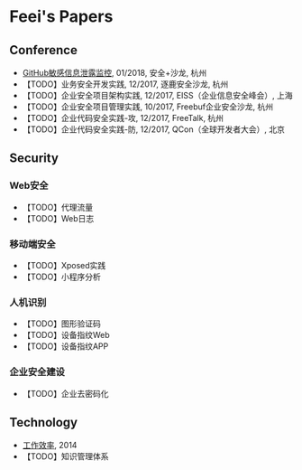 # Feei's Papers

## Conference
- [GitHub敏感信息泄露监控](GitHub敏感信息泄露监控.md), 01/2018, 安全+沙龙, 杭州
- 【TODO】业务安全开发实践, 12/2017, 逐鹿安全沙龙, 杭州
- 【TODO】企业安全项目架构实践, 12/2017, EISS（企业信息安全峰会）, 上海
- 【TODO】企业安全项目管理实践, 10/2017, Freebuf企业安全沙龙, 杭州
- 【TODO】企业代码安全实践-攻, 12/2017, FreeTalk, 杭州
- 【TODO】企业代码安全实践-防, 12/2017, QCon（全球开发者大会）, 北京

## Security
### Web安全
- 【TODO】代理流量
- 【TODO】Web日志

### 移动端安全
- 【TODO】Xposed实践
- 【TODO】小程序分析

### 人机识别
- 【TODO】图形验证码
- 【TODO】设备指纹Web
- 【TODO】设备指纹APP

### 企业安全建设
- 【TODO】企业去密码化

## Technology
- [工作效率](工作效率.md), 2014
- 【TODO】知识管理体系
